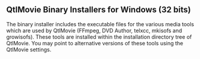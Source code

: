 QtlMovie Binary Installers for Windows (32 bits)
------------------------------------------------

The binary installer includes the executable files for the various media
tools which are used by QtlMovie (FFmpeg, DVD Author, telxcc, mkisofs and
growisofs). These tools are installed within the installation directory
tree of QtlMovie. You may point to alternative versions of these tools
using the QtlMovie settings.
